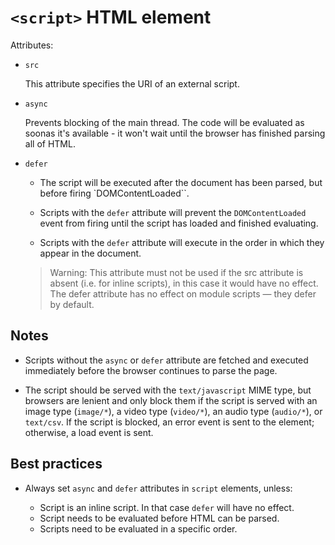 # `<script>` HTML element

Attributes:

- `src`

  This attribute specifies the URI of an external script.

- `async`

  Prevents blocking of the main thread. The code will be evaluated as soonas it's available - it won't wait until the browser has finished parsing all of HTML.

- `defer`

  - The script will be executed after the document has been parsed, but before firing `DOMContentLoaded``.

  - Scripts with the `defer` attribute will prevent the `DOMContentLoaded` event from firing until the script has loaded and finished evaluating.

  - Scripts with the `defer` attribute will execute in the order in which they appear in the document.
  
  > Warning: This attribute must not be used if the src attribute is absent (i.e. for inline scripts), in this case it would have no effect.
  > The defer attribute has no effect on module scripts — they defer by default.

## Notes

- Scripts without the `async` or `defer` attribute are fetched and executed immediately before the browser continues to parse the page.

- The script should be served with the `text/javascript` MIME type, but browsers are lenient and only block them if the script is served with an image type (`image/*`), a video type (`video/*`), an audio type (`audio/*`), or `text/csv`. If the script is blocked, an error event is sent to the element; otherwise, a load event is sent.

## Best practices

- Always set `async` and `defer` attributes in `script` elements, unless:

  - Script is an inline script. In that case `defer` will have no effect.
  - Script needs to be evaluated before HTML can be parsed.
  - Scripts need to be evaluated in a specific order.
